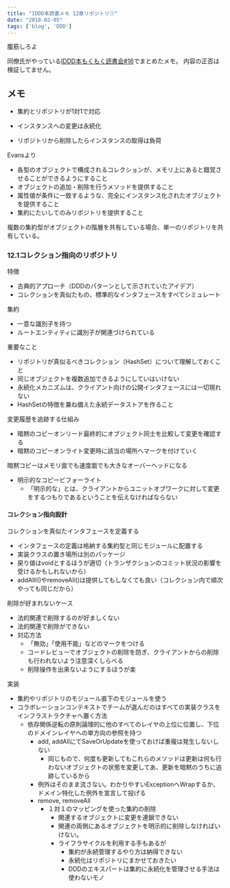 ```yaml
---
title: "IDDD本読書メモ 12章リポジトリ①"
date: "2018-02-05"
tags: ['blog', 'DDD']
---
```


腹筋しろよ

同僚氏がやっている[IDDD本もくもく読書会#16](https://teamspirit.connpass.com/event/78285/)でまとめたメモ。 内容の正否は検証してません。

## メモ

- 集約とリポジトリが1対1で対応

- インスタンスへの変更は永続化
- リポジトリから削除したらインスタンスの取得は負荷

Evansより

- 各型のオブジェクトで構成されるコレクションが、メモリ上にあると錯覚させることができるようにすること
- オブジェクトの追加・削除を行うメソッドを提供すること
- 属性値が条件に一致するような、完全にインスタンス化されたオブジェクトを提供すること
- 集約にたいしてのみリポジトリを提供すること

複数の集約型がオブジェクトの階層を共有している場合、単一のリポジトリを共有している。

### 12.1コレクション指向のリポジトリ

特徴

- 古典的アプローチ（DDDのパターンとして示されていたアイデア）
- コレクションを真似たもの、標準的なインタフェースをすべてシミュレート

集約

- 一意な識別子を持つ
- ルートエンティティに識別子が関連づけられている

重要なこと

- リポジトリが真似るべきコレクション（HashSet）について理解しておくこと
- 同じオブジェクトを複数追加できるようにしていはいけない
- 永続化メカニズムは、クライアント向けの公開インタフェースには一切現れない
- HashSetの特徴を兼ね備えた永続データストアを作ること

変更履歴を追跡する仕組み

- 暗黙のコピーオンリード最終的にオブジェクト同士を比較して変更を確認する
- 暗黙のコピーオンライト変更時に該当の場所へマークを付けていく

暗黙コピーはメモリ面でも速度面でも大きなオーバーヘッドになる

- 明示的なコピービフォーライト
    - 「明示的な」とは、クライアントからユニットオブワークに対して変更をするつもりであるということを伝えなければならない

#### コレクション指向設計

コレクションを真似たインタフェースを定義する

- インタフェースの定義は格納する集約型と同じモジュールに配置する
- 実装クラスの置き場所は別のパッケージ
- 戻り値はvoidとするほうが適切（トランザクションのコミット状況の影響を受けるかもしれないから）
- addAllI()やremoveAll()は提供してもしなくても良い（コレクション内で順次やっても同じだから）

削除が好まれないケース

- 法的関連で削除するのが好ましくない
- 法的関連で削除ができない
- 対応方法
    - 「無効」「使用不能」などのマークをつける
    - コードレビューでオブジェクトの削除を防ぎ、クライアントからの削除も行われないよう注意深くしらべる
    - 削除操作を出来ないようにするほうが楽

実装

- 集約やリポジトリのモジュール直下のモジュールを使う
- コラボレーションコンテキストでチームが選んだのはすべての実装クラスをインフラストラクチャへ置く方法
    - 依存関係逆転の原則論理的に他のすべてのレイヤの上位に位置し、下位のドメインレイヤへの単方向の参照を持つ
        - add, addAllにてSaveOrUpdateを使っておけば重複は発生しないしない
            - 同じもので、何度も更新してもこれらのメソッドは更新は何も行わないオブジェクトの状態を変更してあ、更新を暗黙のうちに追跡しているから
        - 例外はそのまま流さない。わかりやすいExceptionへWrapするか、ドメイン特化した例外を宣言して投げる
        - remove, removeAll
            - １対１のマッピングを使った集約の削除
                - 関連するオブジェクトに変更を連鎖できない
                - 関連の両側にあるオブジェクトを明示的に削除しなければいけない。
                - ライフラサイクルを利用する手もあるが
                    - 集約が永続管理するやり方は納得できない
                    - 永続化はリポジトリにまかせておきたい
                    - DDDのエキスパートは集約に永続化を管理させる手法は使わないモノ
